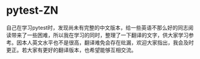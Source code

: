 # pytest-ZN
自己在学习pytest时，发现尚未有完整的中文版本，给一些英语不那么好的同志阅读带来了一些困难，所以我在学习的同时，整理了一下翻译的文字，供大家学习参考。因本人英文水平也不是很高，翻译难免会存在纰漏，欢迎大家指出，我会及时更正。若大家有更好的翻译版本，也希望能够互相交流。
